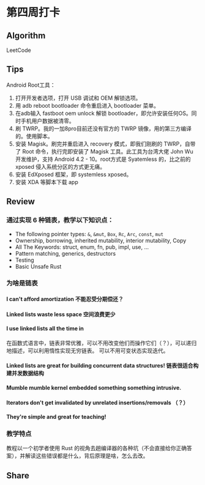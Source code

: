 # 第四周打卡

## Algorithm

LeetCode



## Tips

Android Root工具：

1. 打开开发者选项，打开 USB 调试和 OEM 解锁选项。
2. 用 adb reboot bootloader 命令重启进入 bootloader 菜单。
3. 在adb输入 fastboot oem unlock 解锁 bootloader，即允许安装任何OS。同时手机用户数据被清零。
4. 刷 TWRP。我的一加8pro目前还没有官方的 TWRP 镜像，用的第三方编译的。使用脚本。
5. 安装 Magisk。刷完并重启进入 recovery 模式，即我们刚刷的 TWRP，自带了 Root 命令，执行完即安装了 Magisk 工具。此工具为台湾大佬 John Wu 开发维护，支持 Android 4.2 - 10。root方式是 Syatemless 的，比之前的 xposed 侵入系统分区的方式更无痛。
4. 安装 EdXposed 框架，即 systemless xposed。
5. 安装 XDA 等脚本下载 app



## Review

[Learn Rust With Entirely Too Many Linked Lists]: https://rust-unofficial.github.io/too-many-lists/index.html

### 通过实现 6 种链表，教学以下知识点：
- The following pointer types: `&`, `&mut`, `Box`, `Rc`, `Arc`, `const`, `mut`
- Ownership, borrowing, inherited mutability, interior mutability, Copy
- All The Keywords: struct, enum, fn, pub, impl, use, ...
- Pattern matching, generics, destructors
- Testing
- Basic Unsafe Rust

### 为啥是链表

#### I can't afford amortization 不能忍受分期偿还？

#### Linked lists waste less space 空间浪费更少

#### I use linked lists all the time in <functional language> 
在函数式语言中，链表非常优雅，可以不用改变他们而操作它们（？），可以递归地描述，可以利用惰性实现无穷链表。
可以不用可变状态实现迭代。

#### Linked lists are great for building concurrent data structures! 链表很适合构建并发数据结构

#### Mumble mumble kernel embedded something something intrusive.

#### Iterators don't get invalidated by unrelated insertions/removals （？）

#### They're simple and great for teaching!

### 教学特点
教程以一个初学者使用 Rust 的视角去趟编译器的各种坑（不会直接给你正确答案），并解读这些错误都是什么，背后原理是啥，怎么去改。

## Share
